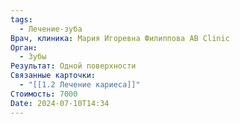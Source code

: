```yaml
---
tags:
  - Лечение-зуба
Врач, клиника: Мария Игоревна Филиппова AB Clinic
Орган:
  - Зубы
Результат: Одной поверхности
Связанные карточки:
  - "[[1.2 Лечение кариеса]]"
Стоимость: 7000
Date: 2024-07-10T14:34
---
```

